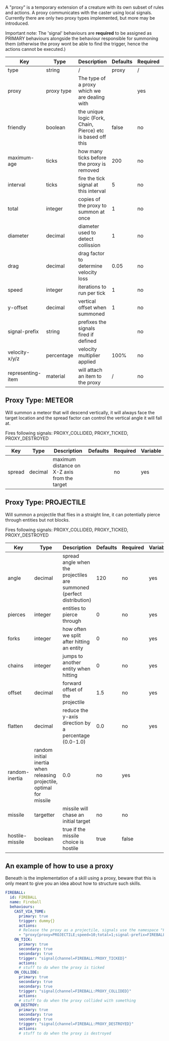 A "proxy" is a temporary extension of a creature with its own subset of rules and actions. A proxy communicates with the caster using local signals. Currently there are only two proxy types implemented, but more may be introduced.

Important note: The 'signal' behaviours are **required** to be assigned as PRIMARY behaviours alongside the behaviour responsible for summoning them (otherwise the proxy wont be able to find the trigger, hence the actions cannot be executed.)

| Key | Type | Description | Defaults | Required | Variable |
|-|-|-|-|-|-|
| type | string | / | proxy | / | / |
| proxy | proxy type | The type of a proxy which we are dealing with | | yes | no |
| friendly | boolean | the unique logic (Fork, Chain, Pierce) etc is based off this | false | no | no |
| maximum-age | ticks | how many ticks before the proxy is removed | 200 | no | yes |
| interval | ticks | fire the tick signal at this interval | 5 | no | yes |
| total | integer | copies of the proxy to summon at once | 1 | no | yes |
| diameter | decimal | diameter used to detect collission | 1 | no | yes |
| drag | decimal | drag factor to determine velocity loss | 0.05 | no | yes |
| speed | integer | iterations to run per tick | 1 | no | yes |
| y-offset | decimal | vertical offset when summoned | 1 | no | yes |
| signal-prefix | string | prefixes the signals fired if defined | | no | no |
| velocity-x/y/z | percentage | velocity multiplier applied | 100% | no | yes |
| representing-item | material | will attach an item to the proxy | / | no | no |

## Proxy Type: METEOR

Will summon a meteor that will descend vertically, it will always face the target location and the spread factor can control the vertical angle it will fall at.

Fires following signals: PROXY_COLLIDED, PROXY_TICKED, PROXY_DESTROYED

| Key | Type | Description | Defaults | Required | Variable |
|-|-|-|-|-|-|
| spread | decimal | maximum distance on X-Z axis from the target | | no | yes |

## Proxy Type: PROJECTILE

Will summon a projectile that flies in a straight line, it can potentially pierce through entities but not blocks.

Fires following signals: PROXY_COLLIDED, PROXY_TICKED, PROXY_DESTROYED

| Key | Type | Description | Defaults | Required | Variable |
|-|-|-|-|-|-|
| angle | decimal | spread angle when the projectiles are summoned (perfect distribution) | 120 | no | yes |
| pierces | integer | entities to pierce through | 0 | no | yes |
| forks | integer | how often we split after hitting an entity | 0 | no | yes |
| chains | integer | jumps to another entity when hitting | 0 | no | yes |
| offset | decimal | forward offset of the projectile | 1.5 | no | yes |
| flatten | decimal | reduce the y-axis direction by a percentage (0.0-1.0) | 0.0 | no | yes |
| random-inertia | random initial inertia when releasing projectile, optimal for missile | 0.0 | no | yes |
| missile | targetter | missile will chase an initial target | no | no | 
| hostile-missile | boolean | true if the missile choice is hostile | true | false |

## An example of how to use a proxy

Beneath is the implementation of a skill using a proxy, beware that this is only meant to give you an idea about how to structure such skills.

```yml
FIREBALL:
  id: FIREBALL
  name: Fireball
  behaviours:
    CAST_VIA_TOME:
      primary: true
      trigger: dummy{}
      actions:
      # Release the proxy as a projectile, signals use the namespace "FIREBALL"
      - "proxy{proxy=PROJECTILE;speed=10;total=1;signal-prefix=FIREBALL}@target"
    ON_TICK:
      primary: true
      secondary: true
      secondary: true
      trigger: "signal{channel=FIREBALL:PROXY_TICKED}"
      actions:
      # stuff to do when the proxy is ticked 
    ON_COLLIDE:
      primary: true
      secondary: true
      secondary: true
      trigger: "signal{channel=FIREBALL:PROXY_COLLIDED}"
      actions:
      # stuff to do when the proxy collided with something
    ON_DESTROY:
      primary: true
      secondary: true
      secondary: true
      trigger: "signal{channel=FIREBALL:PROXY_DESTROYED}"
      actions:
      # stuff to do when the proxy is destroyed
```